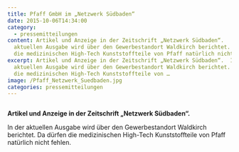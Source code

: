 ```yaml
---
title: Pfaff GmbH im „Netzwerk Südbaden“
date: 2015-10-06T14:34:00
category:
  - pressemitteilungen
content: Artikel und Anzeige in der Zeitschrift „Netzwerk Südbaden“.    In der
  aktuellen Ausgabe wird über den Gewerbestandort Waldkirch berichtet. Da dürfen
  die medizinischen High-Tech Kunststoffteile von Pfaff natürlich nicht fehlen.
excerpt: Artikel und Anzeige in der Zeitschrift „Netzwerk Südbaden“.  In der
  aktuellen Ausgabe wird über den Gewerbestandort Waldkirch berichtet. Da dürfen
  die medizinischen High-Tech Kunststoffteile von …
image: /Pfaff_Netzwerk_Suedbaden.jpg
categories: pressemitteilungen
---
```


<figure class="wp-block-image size-large"><img loading="lazy"   src="/Pfaff_Netzwerk_Suedbaden.jpg" alt="" class="wp-image-713"   /></figure>



<strong>Artikel und Anzeige in der Zeitschrift „Netzwerk Südbaden“.&nbsp;</strong></p>



<p>In der aktuellen Ausgabe wird über den Gewerbestandort Waldkirch berichtet. Da dürfen die medizinischen High-Tech Kunststoffteile von Pfaff natürlich nicht fehlen.</p>

